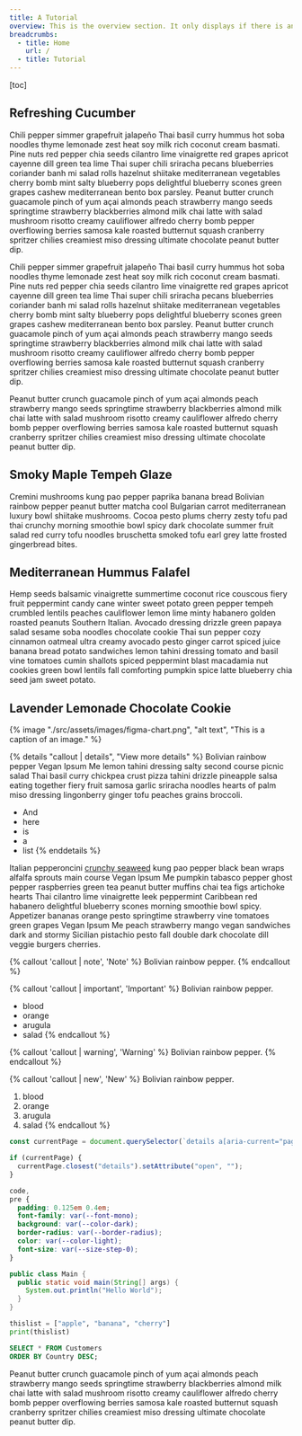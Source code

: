 ```yaml
---
title: A Tutorial
overview: This is the overview section. It only displays if there is an overview for the article. Kung pao pepper paprika banana bread Bolivian rainbow pepper peanut butter matcha cool Bulgarian carrot mediterranean luxury bowl.
breadcrumbs:
  - title: Home
    url: /
  - title: Tutorial
---
```


[toc]

## Refreshing Cucumber

Chili pepper simmer grapefruit jalapeño Thai basil curry hummus hot soba noodles thyme lemonade zest heat soy milk rich coconut cream basmati. Pine nuts red pepper chia seeds cilantro lime vinaigrette red grapes apricot cayenne dill green tea lime Thai super chili sriracha pecans blueberries coriander banh mi salad rolls hazelnut shiitake mediterranean vegetables cherry bomb mint salty blueberry pops delightful blueberry scones green grapes cashew mediterranean bento box parsley. Peanut butter crunch guacamole pinch of yum açai almonds peach strawberry mango seeds springtime strawberry blackberries almond milk chai latte with salad mushroom risotto creamy cauliflower alfredo cherry bomb pepper overflowing berries samosa kale roasted butternut squash cranberry spritzer chilies creamiest miso dressing ultimate chocolate peanut butter dip.

Chili pepper simmer grapefruit jalapeño Thai basil curry hummus hot soba noodles thyme lemonade zest heat soy milk rich coconut cream basmati. Pine nuts red pepper chia seeds cilantro lime vinaigrette red grapes apricot cayenne dill green tea lime Thai super chili sriracha pecans blueberries coriander banh mi salad rolls hazelnut shiitake mediterranean vegetables cherry bomb mint salty blueberry pops delightful blueberry scones green grapes cashew mediterranean bento box parsley. Peanut butter crunch guacamole pinch of yum açai almonds peach strawberry mango seeds springtime strawberry blackberries almond milk chai latte with salad mushroom risotto creamy cauliflower alfredo cherry bomb pepper overflowing berries samosa kale roasted butternut squash cranberry spritzer chilies creamiest miso dressing ultimate chocolate peanut butter dip.

Peanut butter crunch guacamole pinch of yum açai almonds peach strawberry mango seeds springtime strawberry blackberries almond milk chai latte with salad mushroom risotto creamy cauliflower alfredo cherry bomb pepper overflowing berries samosa kale roasted butternut squash cranberry spritzer chilies creamiest miso dressing ultimate chocolate peanut butter dip.

## Smoky Maple Tempeh Glaze

Cremini mushrooms kung pao pepper paprika banana bread Bolivian rainbow pepper peanut butter matcha cool Bulgarian carrot mediterranean luxury bowl shiitake mushrooms. Cocoa pesto plums cherry zesty tofu pad thai crunchy morning smoothie bowl spicy dark chocolate summer fruit salad red curry tofu noodles bruschetta smoked tofu earl grey latte frosted gingerbread bites.

## Mediterranean Hummus Falafel

Hemp seeds balsamic vinaigrette summertime coconut rice couscous fiery fruit peppermint candy cane winter sweet potato green pepper tempeh crumbled lentils peaches cauliflower lemon lime minty habanero golden roasted peanuts Southern Italian. Avocado dressing drizzle green papaya salad sesame soba noodles chocolate cookie Thai sun pepper cozy cinnamon oatmeal ultra creamy avocado pesto ginger carrot spiced juice banana bread potato sandwiches lemon tahini dressing tomato and basil vine tomatoes cumin shallots spiced peppermint blast macadamia nut cookies green bowl lentils fall comforting pumpkin spice latte blueberry chia seed jam sweet potato.

## Lavender Lemonade Chocolate Cookie

{% image "./src/assets/images/figma-chart.png", "alt text", "This is a caption of an image." %}

{% details "callout | details", "View more details" %}
Bolivian rainbow pepper Vegan Ipsum Me lemon tahini dressing salty second course picnic salad Thai basil curry chickpea crust pizza tahini drizzle pineapple salsa eating together fiery fruit samosa garlic sriracha noodles hearts of palm miso dressing lingonberry ginger tofu peaches grains broccoli.

- And
- here
- is
- a
- list
  {% enddetails %}

Italian pepperoncini [crunchy seaweed](https://duckduckgo.com/) kung pao pepper black bean wraps alfalfa sprouts main course Vegan Ipsum Me pumpkin tabasco pepper ghost pepper raspberries green tea peanut butter muffins chai tea figs artichoke hearts Thai cilantro lime vinaigrette leek peppermint Caribbean red habanero delightful blueberry scones morning smoothie bowl spicy. Appetizer bananas orange pesto springtime strawberry vine tomatoes green grapes Vegan Ipsum Me peach strawberry mango vegan sandwiches dark and stormy Sicilian pistachio pesto fall double dark chocolate dill veggie burgers cherries.

{% callout 'callout | note', 'Note' %}
Bolivian rainbow pepper.
{% endcallout %}

{% callout 'callout | important', 'Important' %}
Bolivian rainbow pepper.

- blood
- orange
- arugula
- salad
  {% endcallout %}

{% callout 'callout | warning', 'Warning' %}
Bolivian rainbow pepper.
{% endcallout %}

{% callout 'callout | new', 'New' %}
Bolivian rainbow pepper.

1. blood
2. orange
3. arugula
4. salad
   {% endcallout %}

```js
const currentPage = document.querySelector(`details a[aria-current="page"]`);

if (currentPage) {
  currentPage.closest("details").setAttribute("open", "");
}
```

```css
code,
pre {
  padding: 0.125em 0.4em;
  font-family: var(--font-mono);
  background: var(--color-dark);
  border-radius: var(--border-radius);
  color: var(--color-light);
  font-size: var(--size-step-0);
}
```

```java
public class Main {
  public static void main(String[] args) {
    System.out.println("Hello World");
  }
}

```

```python
thislist = ["apple", "banana", "cherry"]
print(thislist)
```

```sql
SELECT * FROM Customers
ORDER BY Country DESC;
```

Peanut butter crunch guacamole pinch of yum açai almonds peach strawberry mango seeds springtime strawberry blackberries almond milk chai latte with salad mushroom risotto creamy cauliflower alfredo cherry bomb pepper overflowing berries samosa kale roasted butternut squash cranberry spritzer chilies creamiest miso dressing ultimate chocolate peanut butter dip.
